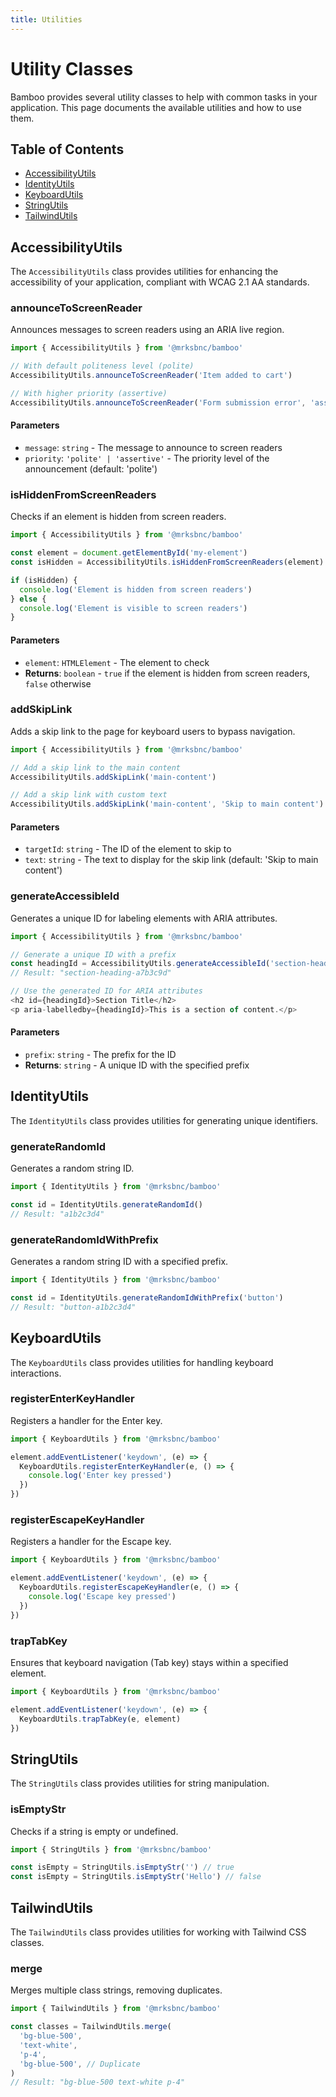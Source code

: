 ```yaml
---
title: Utilities
---
```


# Utility Classes

Bamboo provides several utility classes to help with common tasks in your application. This page documents the available utilities and how to use them.

## Table of Contents

- [AccessibilityUtils](#accessibilityutils)
- [IdentityUtils](#identityutils)
- [KeyboardUtils](#keyboardutils)
- [StringUtils](#stringutils)
- [TailwindUtils](#tailwindutils)

## AccessibilityUtils

The `AccessibilityUtils` class provides utilities for enhancing the accessibility of your application, compliant with WCAG 2.1 AA standards.

### announceToScreenReader

Announces messages to screen readers using an ARIA live region.

```typescript
import { AccessibilityUtils } from '@mrksbnc/bamboo'

// With default politeness level (polite)
AccessibilityUtils.announceToScreenReader('Item added to cart')

// With higher priority (assertive)
AccessibilityUtils.announceToScreenReader('Form submission error', 'assertive')
```

#### Parameters

- `message`: `string` - The message to announce to screen readers
- `priority`: `'polite' | 'assertive'` - The priority level of the announcement (default: 'polite')

### isHiddenFromScreenReaders

Checks if an element is hidden from screen readers.

```typescript
import { AccessibilityUtils } from '@mrksbnc/bamboo'

const element = document.getElementById('my-element')
const isHidden = AccessibilityUtils.isHiddenFromScreenReaders(element)

if (isHidden) {
  console.log('Element is hidden from screen readers')
} else {
  console.log('Element is visible to screen readers')
}
```

#### Parameters

- `element`: `HTMLElement` - The element to check
- **Returns**: `boolean` - `true` if the element is hidden from screen readers, `false` otherwise

### addSkipLink

Adds a skip link to the page for keyboard users to bypass navigation.

```typescript
import { AccessibilityUtils } from '@mrksbnc/bamboo'

// Add a skip link to the main content
AccessibilityUtils.addSkipLink('main-content')

// Add a skip link with custom text
AccessibilityUtils.addSkipLink('main-content', 'Skip to main content')
```

#### Parameters

- `targetId`: `string` - The ID of the element to skip to
- `text`: `string` - The text to display for the skip link (default: 'Skip to main content')

### generateAccessibleId

Generates a unique ID for labeling elements with ARIA attributes.

```typescript
import { AccessibilityUtils } from '@mrksbnc/bamboo'

// Generate a unique ID with a prefix
const headingId = AccessibilityUtils.generateAccessibleId('section-heading')
// Result: "section-heading-a7b3c9d"

// Use the generated ID for ARIA attributes
<h2 id={headingId}>Section Title</h2>
<p aria-labelledby={headingId}>This is a section of content.</p>
```

#### Parameters

- `prefix`: `string` - The prefix for the ID
- **Returns**: `string` - A unique ID with the specified prefix

## IdentityUtils

The `IdentityUtils` class provides utilities for generating unique identifiers.

### generateRandomId

Generates a random string ID.

```typescript
import { IdentityUtils } from '@mrksbnc/bamboo'

const id = IdentityUtils.generateRandomId()
// Result: "a1b2c3d4"
```

### generateRandomIdWithPrefix

Generates a random string ID with a specified prefix.

```typescript
import { IdentityUtils } from '@mrksbnc/bamboo'

const id = IdentityUtils.generateRandomIdWithPrefix('button')
// Result: "button-a1b2c3d4"
```

## KeyboardUtils

The `KeyboardUtils` class provides utilities for handling keyboard interactions.

### registerEnterKeyHandler

Registers a handler for the Enter key.

```typescript
import { KeyboardUtils } from '@mrksbnc/bamboo'

element.addEventListener('keydown', (e) => {
  KeyboardUtils.registerEnterKeyHandler(e, () => {
    console.log('Enter key pressed')
  })
})
```

### registerEscapeKeyHandler

Registers a handler for the Escape key.

```typescript
import { KeyboardUtils } from '@mrksbnc/bamboo'

element.addEventListener('keydown', (e) => {
  KeyboardUtils.registerEscapeKeyHandler(e, () => {
    console.log('Escape key pressed')
  })
})
```

### trapTabKey

Ensures that keyboard navigation (Tab key) stays within a specified element.

```typescript
import { KeyboardUtils } from '@mrksbnc/bamboo'

element.addEventListener('keydown', (e) => {
  KeyboardUtils.trapTabKey(e, element)
})
```

## StringUtils

The `StringUtils` class provides utilities for string manipulation.

### isEmptyStr

Checks if a string is empty or undefined.

```typescript
import { StringUtils } from '@mrksbnc/bamboo'

const isEmpty = StringUtils.isEmptyStr('') // true
const isEmpty = StringUtils.isEmptyStr('Hello') // false
```

## TailwindUtils

The `TailwindUtils` class provides utilities for working with Tailwind CSS classes.

### merge

Merges multiple class strings, removing duplicates.

```typescript
import { TailwindUtils } from '@mrksbnc/bamboo'

const classes = TailwindUtils.merge(
  'bg-blue-500',
  'text-white',
  'p-4',
  'bg-blue-500', // Duplicate
)
// Result: "bg-blue-500 text-white p-4"
```
